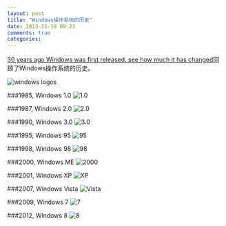 ```yaml
---
layout: post
title: "Windows操作系统的历史"
date: 2013-11-19 09:23
comments: true
categories: 
---
```


[30 years ago Windows was first released, see how much it has changed](http://winsource.com/2013/11/12/windows-through-the-years/)回顾了Windows操作系统的历史。

![windows logos](https://raw.github.com/fresky/fresky.github.io/source/images/windowslogos.png)

###1985, Windows 1.0
![1.0](https://raw.github.com/fresky/fresky.github.io/source/images/windows1.0.png)

###1987, Windows 2.0
![2.0](https://raw.github.com/fresky/fresky.github.io/source/images/windows2.0.png)

###1990, Windows 3.0
![3.0](https://raw.github.com/fresky/fresky.github.io/source/images/Windows3.0.png)

###1995, Windows 95
![95](https://raw.github.com/fresky/fresky.github.io/source/images/Windows95.png)

###1998, Windows 98
![98](https://raw.github.com/fresky/fresky.github.io/source/images/Win98.png)

###2000, Windows ME
![2000](https://raw.github.com/fresky/fresky.github.io/source/images/windowsme.gif)

###2001, Windows XP
![XP](https://raw.github.com/fresky/fresky.github.io/source/images/windowsxp.png)

###2007, Windows Vista
![Vista](https://raw.github.com/fresky/fresky.github.io/source/images/windowsvista.png)

###2009, Windows 7
![7](https://raw.github.com/fresky/fresky.github.io/source/images/windows7.jpg)

###2012, Windows 8
![8](https://raw.github.com/fresky/fresky.github.io/source/images/windows8.jpg)